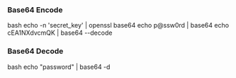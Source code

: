 ### Base64 Encode

bash
echo -n 'secret_key' | openssl base64
echo p@ssw0rd | base64
echo cEA1NXdvcmQK | base64 --decode


### Base64 Decode

bash
echo "password" | base64 -d
